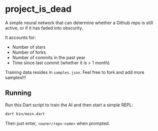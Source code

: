 # project_is_dead
A simple neural network that can determine whether a Github repo is still active,
or if it has faded into obscurity.

It accounts for:
* Number of stars
* Number of forks
* Number of commits in the past year
* Time since last commit (whether it is > 1 month)

Training data resides in `samples.json`. Feel free to fork and add
more samples!!!

## Running
Run this Dart script to train the AI and then start a simple REPL:

```bash
dart bin/main.dart
```

Then just enter, `<owner/repo-name>` when prompted.